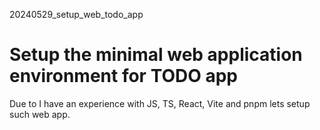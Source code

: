 20240529_setup_web_todo_app

# Setup the minimal web application environment for TODO app

Due to I have an experience with JS, TS, React, Vite and pnpm lets setup such web app.
